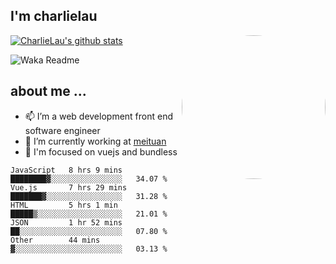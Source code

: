 
<h2>I'm charlielau</h2>
<img align='right' style="border-radius:50%" src="https://avatars1.githubusercontent.com/u/44078251?s=460&u=6b4f1c257663e44063b0b6a21c9c94f45bcfdcc7&v=4" width="230">

[![CharlieLau's github stats](https://github-readme-stats.vercel.app/api?username=charlielau)](https://github.com/charlielau/github-readme-stats)


![Waka Readme](https://github.com/CharlieLau/charlielau/workflows/Waka%20Readme/badge.svg)

## about me ...
- 📫 I’m a web development front end software engineer
- 🔭 I’m currently working at  <a href="https://www.meituan.com">meituan</a>
- 🔭 I'm focused on vuejs and bundless

<!-- <p align="center">
  <a href="https://github.com/charlielau" class="rich-diff-level-one">
    <img src="https://github-readme-stats.vercel.app/api?username=charlielau&title_color=333&text_color=777" alt="CharlieLau" >
  </a>
</p> -->

<!--START_SECTION:waka-->
```text
JavaScript   8 hrs 9 mins    ████████▓░░░░░░░░░░░░░░░░   34.07 % 
Vue.js       7 hrs 29 mins   ███████▓░░░░░░░░░░░░░░░░░   31.28 % 
HTML         5 hrs 1 min     █████▒░░░░░░░░░░░░░░░░░░░   21.01 % 
JSON         1 hr 52 mins    ██░░░░░░░░░░░░░░░░░░░░░░░   07.80 % 
Other        44 mins         ▓░░░░░░░░░░░░░░░░░░░░░░░░   03.13 % 
```
<!--END_SECTION:waka-->
